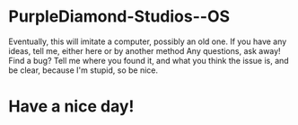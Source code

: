 # PurpleDiamond-Studios--OS
Eventually, this will imitate a computer, possibly an old one.
If you have any ideas, tell me, either here or by another method 
Any questions, ask away!
Find a bug? Tell me where you found it, and what you think the issue is, and be clear, because I'm stupid, so be nice.

# Have a nice day!
